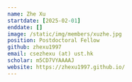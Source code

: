 ```yaml
---
name: Zhe Xu
startdate: [2025-02-01]
enddate: []
image: /static/img/members/xuzhe.jpg
position: Postdoctoral Fellow
github: zhexu1997
email: csezhexu (at) ust.hk
scholar: m5CD7VYAAAAJ
website: https://zhexu1997.github.io/
---
```

